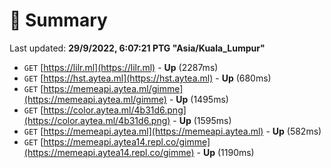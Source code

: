 # 📖 Summary
Last updated: **29/9/2022, 6:07:21 PTG "Asia/Kuala_Lumpur"**

- `GET` [https://lilr.ml](https://lilr.ml) - **Up** (2287ms)
- `GET` [https://hst.aytea.ml](https://hst.aytea.ml) - **Up** (680ms)
- `GET` [https://memeapi.aytea.ml/gimme](https://memeapi.aytea.ml/gimme) - **Up** (1495ms)
- `GET` [https://color.aytea.ml/4b31d6.png](https://color.aytea.ml/4b31d6.png) - **Up** (1595ms)
- `GET` [https://memeapi.aytea.ml](https://memeapi.aytea.ml) - **Up** (582ms)
- `GET` [https://memeapi.aytea14.repl.co/gimme](https://memeapi.aytea14.repl.co/gimme) - **Up** (1190ms)
